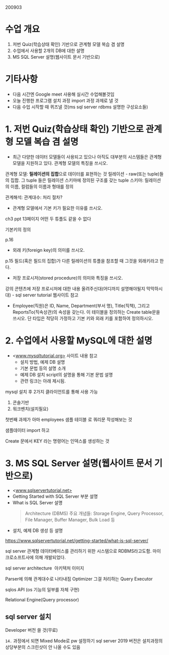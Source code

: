 200903

# 수업 개요

1. 저번 Quiz(학습상태 확인) 기반으로 관계형 모델 복습 겸 설명
1. 수업에서 사용할 2개의 DB에 대한 설명
1. MS SQL Server 설명(웹사이트 문서 기반으로)

# 기타사항

- 다음 시간엔 Google meet 사용해 실시간 수업해볼것임
- 오늘 진행한 프로그램 설치 과정 import 과정 과제로 낼 것
- 다음 수업 시작할 때 퀴즈낼 것(ms sql server rdbms 설명한 구성요소들)

# 1. 저번 Quiz(학습상태 확인) 기반으로 관계형 모델 복습 겸 설명

- 최근 다양한 데이터 모델들이 사용되고 있으나 아직도 대부분의 시스템들은 관계형 모델을 지원하고 있다. 관계형 모델의 특징을 쓰시오.

관계형 모델: **릴레이션의 집합**으로 데이터를 표현하는 것
릴레이션 - raw(또는 tuple)들의 집합.
그 tuple 들은 릴레이션 스키마에 정의된 구조를 갖는 tuple
스키마: 릴레이션의 이름, 컬럼들의 이름과 형태를 정의

관계해석:
관계대수: 처리 절차?

- 관계형 모델에서 기본 키가 필요한 이유를 쓰시오.

ch3 ppt
13페이지
어떤 두 튜플도 같을 수 없다

기본키의 정의

p.16

- 외래 키(foreign key)의 의미를 쓰시오.

p.15
필드(혹은 필드의 집합)가 다른 릴레이션의 튜플을 참조할 때 그것을 외래키라고 한다.

- 저장 프로시저(stored procedure)의 의미와 특징을 쓰시오.

강의 콘텐츠에 저장 프로시저에 대한 내용 올려주신대(어디까지 설명해야될지 막막하시대) - sql server tutorial 웹사이트 참고

- Employee(직원)은 ID, Name, Department(부서 명), Title(직책), 그리고 ReportsTo(직속상관)의 속성을 갖는다. 이 테이블을 정의하는 Create table문을 쓰시오. 단 타입은 적당히 가정하고 기본 키와 외래 키를 포함하여 정의하시오.

# 2. 수업에서 사용할 MySQL에 대한 설명

- <www.mysqltutorial.org> 사이트 내용 참고
  - 설치 방법, 예제 DB 설명
  - 기본 문법 등의 설명 소개
  - 예제 DB 설치 script의 설명을 통해 기본 문법 설명
  - 관련 링크는 아래 제시됨.

mysql 설치 후 2가지 클라이언트를 통해 사용 가능

1. 콘솔기반
2. 워크벤치(설치필요)

첫번째 과제가 아마 employees 샘플 테이블 로 쿼리문 작성해보는 것

샘플데이터 import 하고

Create 문에서 KEY 라는 명령어는 인덱스를 생성하는 것

# 3. MS SQL Server 설명(웹사이트 문서 기반으로)

- <www.sqlservertutorial.net>
- Getting Started with SQL Server 부분 설명
- What is SQL Server 설명
  > Architecture (DBMS)
  > 주요 개념들: Storage Engine, Query Processor, File Manager, Buffer Manager, Bulk Load 등
- 설치, 예제 DB 생성 등 설명

<https://www.sqlservertutorial.net/getting-started/what-is-sql-server/>

sql server 관계형 데이터베이스를 관리하기 위한 시스템으로 RDBMS라고도함. 마이크로소프트사에 의해 개발되었다.

sql server architecture
![]() 아키텍처 이미지

Parser에 의해 관계대수로 나타내짐
Optimizer
그걸 처리하는 Query Executor

sqlos API
(os 기능의 일부를 자체 구현)

Relational Engine(Query processor)

## sql server 설치

Developer 버전 쓸 것(무료)

`14.` 과정에서 되면 Mixed Mode로 pw 설정하기
sql server 2019 버전은 설치과정의 상당부분의 스크린샷이 안 나올 수도 있음
